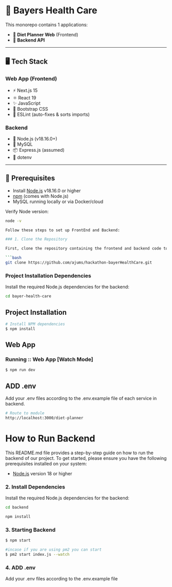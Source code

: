 # 🧬 Bayers Health Care

This monorepo contains 1 applications:

- 🥗 **Diet Planner Web** (Frontend)
- 🧠 **Backend API**

---

## 🖥️ Tech Stack

### Web App (Frontend)

- ⚡️ Next.js 15
- ⚛️ React 19
- ✨ JavaScript
- 💨 Bootstrap CSS
- 📏 ESLint (auto-fixes & sorts imports)

### Backend

- 🧩 Node.js (v18.16.0+)
- 🐬 MySQL
- 📦 Express.js (assumed)
- 🔐 dotenv

---

## 🚀 Prerequisites

- Install [Node.js](https://nodejs.org/en) v18.16.0 or higher
- [npm](https://www.npmjs.com/) (comes with Node.js)
- MySQL running locally or via Docker/cloud

Verify Node version:

```bash
node -v

Follow these steps to set up FrontEnd and Backend:

### 1. Clone the Repository

First, clone the repository containing the frontend and backend code to your local machine using Git:

```bash
git clone https://github.com/ajums/hackathon-bayerHealthCare.git
```

### Project Installation Dependencies

Install the required Node.js dependencies for the backend:

```bash
cd bayer-health-care
```


## Project Installation

```sh
# Install NPM dependencies
$ npm install
```


## Web App

### Running :: Web App [Watch Mode]

```sh
$ npm run dev
```

## ADD .env

Add your .env files according to the .env.example file of each service in backend.

```sh
# Route to module
http://localhost:3000/diet-planner
```

# How to Run Backend

This README.md file provides a step-by-step guide on how to run the backend of our project. To get started, please ensure you have the following prerequisites installed on your system:

- [Node.js](https://nodejs.org/) version 18 or higher


### 2. Install Dependencies

Install the required Node.js dependencies for the backend:

```bash
cd backend
```

```bash
npm install
```

### 3. Starting Backend

```sh
$ npm start
```

```sh
#incase if you are using pm2 you can start 
$ pm2 start index.js --watch
```
### 4. ADD .env

Add your .env files according to the .env.example file
